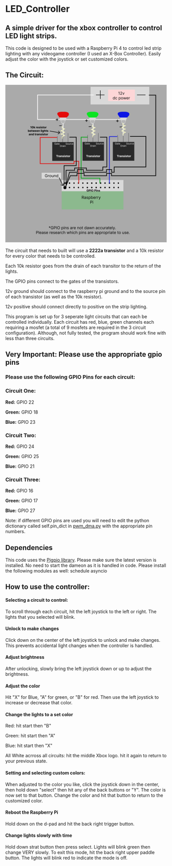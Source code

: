 # LED_Controller
## **A simple driver for the xbox controller to control LED light strips.**

This code is designed to be used with a Raspberry Pi 4 to control led strip lighting with any videogame controller (I used an X-Box Controller). 
Easily adjust the color with the joystick or set customized colors.

## The Circuit: 

![circuit](circuit.jpg)


The circuit that needs to built will use a **2222a transistor** and a 10k resistor for every color that needs to be controlled. 

Each 10k resistor goes from the drain of each transitor to the return of the lights. 

The GPIO pins connect to the gates of the transistors.

12v ground should connect to the raspberry pi ground and to the source pin of each transistor (as well as the 10k resistor). 

12v positive should connect directly to positive on the strip lighting. 

This program is set up for 3 seperate light circuits that can each be controlled individually. Each circuit has red, blue, green channels each requiring a mosfet (a total of 9 mosfets are required in the 3 circuit configuration).
Although, not fully tested, the program should work fine with less than three circuits. 

##                                       Very Important: Please use the appropriate gpio pins  
                          

### Please use the following GPIO Pins for each circuit:
### Circuit One:

**Red:** GPIO 22

**Green:** GPIO 18

**Blue:** GPIO 23

### Circuit Two:

**Red:** GPIO 24

**Green:** GPIO 25

**Blue:** GPIO 21

### Circuit Three:

**Red:** GPIO 16

**Green:** GPIO 17

**Blue:** GPIO 27
                      
                            
                            
                            
Note: if different GPIO pins are used you will need to edit the python dictionary called self.pin_dict in [pwm_dma.py](/pwm_dma.py) with the appropriate pin numbers.


## Dependencies

This code uses the [Pigpio library](https://github.com/joan2937/pigpio). Please make sure the latest version is installed. No need to start the dameon as it is handled in code.
Please install the following modules as well:
schedule
asyncio


## How to use the controller:

#### Selecting a circuit to control:

To scroll through each circuit, hit the left joystick to the left or right. The lights that you selected will blink.

#### Unlock to make changes

Click down on the center of the left joystick to unlock and make changes. This prevents accidental light changes when the controller is handled. 

#### Adjust brightness

After unlocking, slowly bring the left joystick down or up to adjust the brightness. 

#### Adjust the color

Hit "X" for Blue, "A" for green, or "B" for red. Then use the left joystick to increase or decrease that color. 

#### Change the lights to a set color

Red: hit start then "B" 

Green: hit start then "A"

Blue: hit start then "X"

All White acrross all circuits: hit the middle Xbox logo. hit it again to return to your previous state.

#### Setting and selecting custom colors:

When adjusted to the color you like, click the joystick down in the center, then hold down "select" then hit any of the back buttons or "Y". The color is now set to that button. Change the color and hit that button to return to the customized color.

#### Reboot the Raspberry Pi

Hold down on the d-pad and hit the back right trigger button.

#### Change lights slowly with time

Hold down strat button then press select. Lights will blink green then change VERY slowly. To exit this mode, hit the back right upper paddle button. The lights will blink red to indicate the mode is off. 



